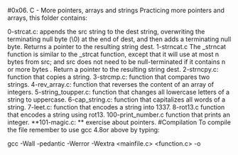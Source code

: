 #0x06. C - More pointers, arrays and strings
Practicing more pointers and arrays, this folder contains:

0-strcat.c: appends the src string to the dest string, overwriting the terminating null byte (\0) at the end of dest, and then adds a terminating null byte. Returns a pointer to the resulting string dest.
1-strncat.c The _strncat function is similar to the _strcat function, except that it will use at most n bytes from src; and src does not need to be null-terminated if it contains n or more bytes . Return a pointer to the resulting string dest.
2-strncpy.c: function that copies a string.
3-strcmp.c: function that compares two strings.
4-rev_array.c: function that reverses the content of an array of integers.
5-string_toupper.c: function that changes all lowercase letters of a string to uppercase.
6-cap_string.c: function that capitalizes all words of a string.
7-leet.c: function that encodes a string into 1337.
8-rot13.c function that encodes a string using rot13.
100-print_number.c function that prints an integer.
**101-magic.c: ** exercise about pointers.
#Compilation
To compile the file remember to use gcc 4.8or above by typing:

gcc -Wall -pedantic -Werror -Wextra <mainfile.c> <function.c> -o <executable file>
